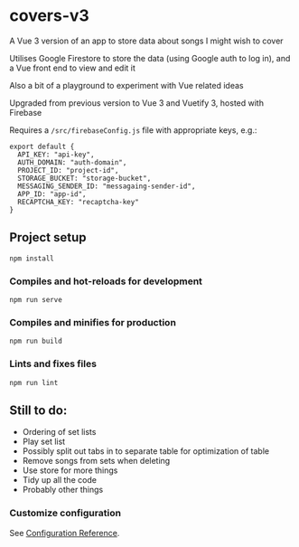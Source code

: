 # covers-v3

A Vue 3 version of an app to store data about songs I might wish to cover

Utilises Google Firestore to store the data (using Google auth to log in), and a Vue front end to view and edit it

Also a bit of a playground to experiment with Vue related ideas

Upgraded from previous version to Vue 3 and Vuetify 3, hosted with Firebase

Requires a `/src/firebaseConfig.js` file with appropriate keys, e.g.:
```
export default {
  API_KEY: "api-key",
  AUTH_DOMAIN: "auth-domain",
  PROJECT_ID: "project-id",
  STORAGE_BUCKET: "storage-bucket",
  MESSAGING_SENDER_ID: "messagaing-sender-id",
  APP_ID: "app-id",
  RECAPTCHA_KEY: "recaptcha-key"
}
```

## Project setup
```
npm install
```

### Compiles and hot-reloads for development
```
npm run serve
```

### Compiles and minifies for production
```
npm run build
```

### Lints and fixes files
```
npm run lint
```

## Still to do:
* Ordering of set lists
* Play set list
* Possibly split out tabs in to separate table for optimization of table
* Remove songs from sets when deleting
* Use store for more things
* Tidy up all the code
* Probably other things

### Customize configuration
See [Configuration Reference](https://cli.vuejs.org/config/).
